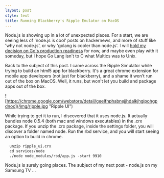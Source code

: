 ```yaml
---
layout: post
style: text
title: Running Blackberry's Ripple Emulator on MacOS
---
```


Node.js is showing up in a lot of unexpected places. For a start, we are seeing less of 'node.js is cool' posts on hackernews, and more of stuff like 'why not node.js', or why 'golang is cooler than node.js'. I will [hold my decision on Go's production readiness](http://code.google.com/p/go/issues/detail?id=909) for now, and maybe even play with it someday, but I hope Go Lang isn't to C what Multics was to Unix.

Back to the subject of this post. I came across the Ripple Simulator while trying to build an html5 app for blackberry. It's a great chrome extension for mobile app developers (not just for blackberry), and a shame it won't run out of the box on MacOS. Well, it runs, but won't let you build and package apps out of the box. 

![https://chrome.google.com/webstore/detail/geelfhphabnejjhdalkjhgipohgpdnoc](/img/ripple.jpg "Ripple UI")

While trying to get it to run, I discovered that it uses node.js. It actually bundles node 0.5.4 (both mac and windows executables) in the .crx package. If you unzip the .crx package, inside the settings folder, you will discover a folder named node. Run the rbd service, and you will start seeing an option to build in chrome.

```
  unzip ripple_ui.crx
  cd services/node
  ./node node_modules/rbd/app.js -start 9910
```

Node.js is surely going places. The subject of my next post - node.js on my Samsung TV ...
